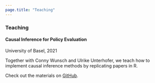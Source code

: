 ```yaml
---
page.title: "Teaching"
--- 
```


### Teaching 

#### Causal Inference for Policy Evaluation 
University of Basel, 2021 


Together with Conny Wunsch and Ulrike Unterhofer, we teach how to implement causal inference methods by replicating papers in R. 

Check out the materials on [GitHub](https://github.com/verazb/Hippo). 

